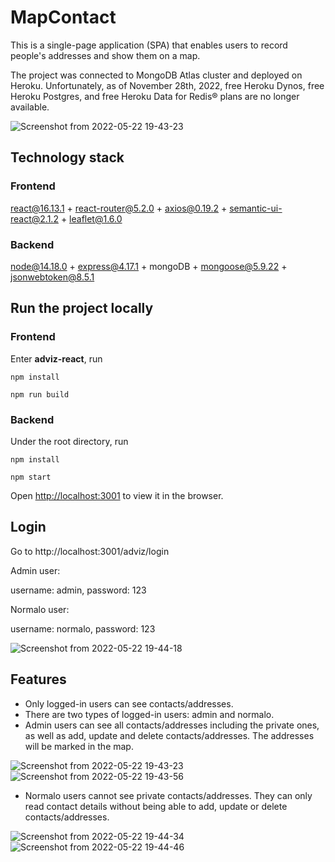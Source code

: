 # MapContact

This is a single-page application (SPA) that enables users to record people's addresses and show them on a map. 

The project was connected to MongoDB Atlas cluster and deployed on Heroku. Unfortunately, as of November 28th, 2022, free Heroku Dynos, free Heroku Postgres, and free Heroku Data for Redis® plans are no longer available.


![Screenshot from 2022-05-22 19-43-23](https://user-images.githubusercontent.com/45092816/169708597-25b51a99-6641-4224-a802-ad3c46027563.png)


## Technology stack

### Frontend
react@16.13.1 + react-router@5.2.0 + axios@0.19.2 + semantic-ui-react@2.1.2 + leaflet@1.6.0

### Backend
node@14.18.0 + express@4.17.1 + mongoDB + mongoose@5.9.22 + jsonwebtoken@8.5.1

## Run the project locally

### Frontend

Enter **adviz-react**, run 

`npm install`

`npm run build`


### Backend

Under the root directory, run 

`npm install`

`npm start`

Open [http://localhost:3001](http://localhost:3001/) to view it in the browser.

## Login

Go to http://localhost:3001/adviz/login 

Admin user: 

username: admin, password: 123

Normalo user:

username: normalo, password: 123  

![Screenshot from 2022-05-22 19-44-18](https://user-images.githubusercontent.com/45092816/169708637-fc79179a-6b18-45df-9aae-83fc7f7aa23b.png)



## Features

- Only logged-in users can see contacts/addresses. 
- There are two types of logged-in users: admin and normalo.
- Admin users can see all contacts/addresses including the private ones, as well as add, update and delete contacts/addresses. The addresses will be marked in the map.

![Screenshot from 2022-05-22 19-43-23](https://user-images.githubusercontent.com/45092816/169709091-88eb0799-1d66-460e-99e8-170cd6e7ee32.png)
![Screenshot from 2022-05-22 19-43-56](https://user-images.githubusercontent.com/45092816/169709098-067f62e3-02f9-4865-9d79-1d06048ad6ad.png)

- Normalo users cannot see private contacts/addresses. They can only read contact details without being able to add, update or delete contacts/addresses.

![Screenshot from 2022-05-22 19-44-34](https://user-images.githubusercontent.com/45092816/169709108-2e6ce841-d11d-4bb1-93a1-13274604edbc.png)
![Screenshot from 2022-05-22 19-44-46](https://user-images.githubusercontent.com/45092816/169709115-3905886c-73e0-4053-a2e7-eebaabe85e9b.png)





